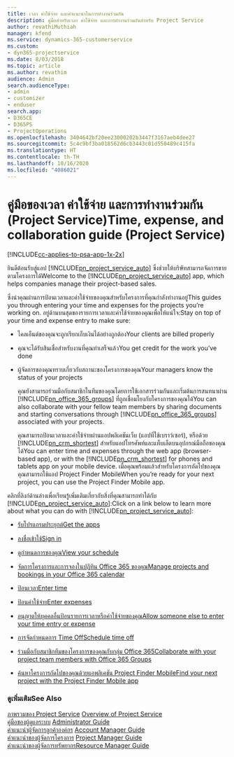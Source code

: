 ```yaml
---
title: เวลา ค่าใช้จ่าย และคำแนะนำในการทำงานร่วมกัน
description: คู่มือสำหรับเวลา ค่าใช้จ่าย และการทำงานร่วมกันสำหรับ Project Service
author: revathiMuthiah
manager: kfend
ms.service: dynamics-365-customerservice
ms.custom:
- dyn365-projectservice
ms.date: 8/03/2018
ms.topic: article
ms.author: revathim
audience: Admin
search.audienceType:
- admin
- customizer
- enduser
search.app:
- D365CE
- D365PS
- ProjectOperations
ms.openlocfilehash: 3404642bf20ee23000202b3447f3167aeb4dee27
ms.sourcegitcommit: 5c4c9bf3ba018562d6cb3443c01d550489c415fa
ms.translationtype: HT
ms.contentlocale: th-TH
ms.lasthandoff: 10/16/2020
ms.locfileid: "4086021"
---
```

# <a name="time-expense-and-collaboration-guide-project-service"></a><span data-ttu-id="ee04e-103">คู่มือของเวลา ค่าใช้จ่าย และการทำงานร่วมกัน (Project Service)</span><span class="sxs-lookup"><span data-stu-id="ee04e-103">Time, expense, and collaboration guide (Project Service)</span></span>

[!INCLUDE[cc-applies-to-psa-app-1x-2x](../includes/cc-applies-to-psa-app-1x-2x.md)]

<span data-ttu-id="ee04e-104">ยินดีต้อนรับสู่แอป [!INCLUDE[pn_project_service_auto](../includes/pn-project-service-auto.md)] ซึ่งช่วยให้บริษัทสามารถจัดการขายตามโครงการได้</span><span class="sxs-lookup"><span data-stu-id="ee04e-104">Welcome to the [!INCLUDE[pn_project_service_auto](../includes/pn-project-service-auto.md)] app, which helps companies manage their project-based sales.</span></span> 
  
 <span data-ttu-id="ee04e-105">ซึ่งนำคุณผ่านการป้อนเวลาและค่าใช้จ่ายของคุณสำหรับโครงการที่คุณกำลังทำงานอยู่</span><span class="sxs-lookup"><span data-stu-id="ee04e-105">This guides you through entering your time and expenses for the projects you’re working on.</span></span> <span data-ttu-id="ee04e-106">อยู่ด้านบนสุดของรายการเวลาและค่าใช้จ่ายของคุณเพื่อให้แน่ใจ:</span><span class="sxs-lookup"><span data-stu-id="ee04e-106">Stay on top of your time and expense entry to make sure:</span></span>  
  
- <span data-ttu-id="ee04e-107">ไคลเอ็นต์ของคุณจะถูกเรียกเก็บเงินได้อย่างถูกต้อง</span><span class="sxs-lookup"><span data-stu-id="ee04e-107">Your clients are billed properly</span></span>  
  
- <span data-ttu-id="ee04e-108">คุณจะได้รับสินเชื่อสำหรับงานที่คุณทำเสร็จแล้ว</span><span class="sxs-lookup"><span data-stu-id="ee04e-108">You get credit for the work you’ve done</span></span>  
  
- <span data-ttu-id="ee04e-109">ผู้จัดการของคุณทราบเกี่ยวกับสถานะของโครงการของคุณ</span><span class="sxs-lookup"><span data-stu-id="ee04e-109">Your managers know the status of your projects</span></span>  
  
  <span data-ttu-id="ee04e-110">คุณยังสามารถร่วมมือกับสมาชิกในทีมของคุณโดยการใช้เอกสารร่วมกันและเริ่มต้นการสนทนาผ่าน [!INCLUDE[pn_office_365_groups](../includes/pn-office-365-groups.md)] ที่ถูกเชื่อมโยงกับโครงการของคุณได้</span><span class="sxs-lookup"><span data-stu-id="ee04e-110">You can also collaborate with your fellow team members by sharing documents and starting conversations through [!INCLUDE[pn_office_365_groups](../includes/pn-office-365-groups.md)] associated with your projects.</span></span>  
  
  <span data-ttu-id="ee04e-111">คุณสามารถป้อนเวลาและค่าใช้จ่ายผ่านแอปพลิเคชันเว็บ (แอปที่ใช้เบราว์เซอร์), หรือด้วย [!INCLUDE[pn_crm_shortest](../includes/pn-crm-shortest.md)] สำหรับแอปโทรศัพท์และแท็บเล็ตบนอุปกรณ์มือถือของคุณได้</span><span class="sxs-lookup"><span data-stu-id="ee04e-111">You can enter time and expenses through the web app (browser-based app), or with the [!INCLUDE[pn_crm_shortest](../includes/pn-crm-shortest.md)] for phones and tablets app on your mobile device.</span></span> <span data-ttu-id="ee04e-112">เมื่อคุณพร้อมแล้วสำหรับโครงการถัดไปของคุณ คุณสามารถใช้แอป Project Finder Mobile</span><span class="sxs-lookup"><span data-stu-id="ee04e-112">When you’re ready for your next project, you can use the Project Finder Mobile app.</span></span>  
  
<span data-ttu-id="ee04e-113">คลิกที่ลิงก์ด้านล่างเพื่อเรียนรู้เพิ่มเติมเกี่ยวกับสิ่งที่คุณสามารถทำได้กับ [!INCLUDE[pn_project_service_auto](../includes/pn-project-service-auto.md)]:</span><span class="sxs-lookup"><span data-stu-id="ee04e-113">Click on a link below to learn more about what you can do with [!INCLUDE[pn_project_service_auto](../includes/pn-project-service-auto.md)]:</span></span>  
  
-   [<span data-ttu-id="ee04e-114">รับโปรแกรมประยุกต์</span><span class="sxs-lookup"><span data-stu-id="ee04e-114">Get the apps</span></span>](../psa/get-apps.md)  
  
-   [<span data-ttu-id="ee04e-115">ลงชื่อเข้าใช้</span><span class="sxs-lookup"><span data-stu-id="ee04e-115">Sign in</span></span>](../psa/sign-in.md)  
  
-   [<span data-ttu-id="ee04e-116">ดูกำหนดการของคุณ</span><span class="sxs-lookup"><span data-stu-id="ee04e-116">View your schedule</span></span>](../psa/view-schedule.md)  
  
-   [<span data-ttu-id="ee04e-117">จัดการโครงการและการจองในปฏิทิน Office 365 ของคุณ</span><span class="sxs-lookup"><span data-stu-id="ee04e-117">Manage projects and bookings in your Office 365 calendar</span></span>](../psa/manage-project-bookings-office-365-calendar.md)  
  
-   [<span data-ttu-id="ee04e-118">ป้อนเวลา</span><span class="sxs-lookup"><span data-stu-id="ee04e-118">Enter time</span></span>](../psa/enter-time.md)  
  
-   [<span data-ttu-id="ee04e-119">ป้อนค่าใช้จ่าย</span><span class="sxs-lookup"><span data-stu-id="ee04e-119">Enter expenses</span></span>](../psa/enter-expenses.md)  
  
-   [<span data-ttu-id="ee04e-120">อนุญาตให้บุคคลอื่นป้อนรายการเวลาหรือค่าใช้จ่ายของคุณ</span><span class="sxs-lookup"><span data-stu-id="ee04e-120">Allow someone else to enter your time entry or expense</span></span>](../psa/allow-someone-else-enter-time-entry-expense.md)  
  
-   [<span data-ttu-id="ee04e-121">การจัดกำหนดการ Time Off</span><span class="sxs-lookup"><span data-stu-id="ee04e-121">Schedule time off</span></span>](../psa/schedule-time-off.md)  
  
-   [<span data-ttu-id="ee04e-122">ร่วมมือกับสมาชิกทีมของโครงการของคุณกับกลุ่ม Office 365</span><span class="sxs-lookup"><span data-stu-id="ee04e-122">Collaborate with your project team members with Office 365 Groups</span></span>](../psa/collaborate-project-team-members-office-365-groups.md)  
  
-   [<span data-ttu-id="ee04e-123">ค้นหาโครงการถัดไปของคุณด้วยแอพลิเคชัน Project Finder Mobile</span><span class="sxs-lookup"><span data-stu-id="ee04e-123">Find your next project with the Project Finder Mobile app</span></span>](../psa/find-next-project-finder-mobile-app.md)  
  
### <a name="see-also"></a><span data-ttu-id="ee04e-124">ดูเพิ่มเติม</span><span class="sxs-lookup"><span data-stu-id="ee04e-124">See Also</span></span>  
 <span data-ttu-id="ee04e-125">[ภาพรวมของ Project Service](../psa/overview.md) </span><span class="sxs-lookup"><span data-stu-id="ee04e-125">[Overview of Project Service](../psa/overview.md) </span></span>  
 <span data-ttu-id="ee04e-126">[คู่มือของผู้ดูแลระบบ](../psa/admin-guide.md) </span><span class="sxs-lookup"><span data-stu-id="ee04e-126">[Administrator Guide](../psa/admin-guide.md) </span></span>  
 <span data-ttu-id="ee04e-127">[คำแนะนำผู้จัดการลูกค้าองค์กร](../psa/account-manager-guide.md) </span><span class="sxs-lookup"><span data-stu-id="ee04e-127">[Account Manager Guide](../psa/account-manager-guide.md) </span></span>  
 <span data-ttu-id="ee04e-128">[คำแนะนำของผู้จัดการโครงการ](../psa/project-manager-guide.md) </span><span class="sxs-lookup"><span data-stu-id="ee04e-128">[Project Manager Guide](../psa/project-manager-guide.md) </span></span>  
 [<span data-ttu-id="ee04e-129">คำแนะนำของผู้จัดการทรัพยากร</span><span class="sxs-lookup"><span data-stu-id="ee04e-129">Resource Manager Guide</span></span>](../psa/resource-manager-guide.md)   
